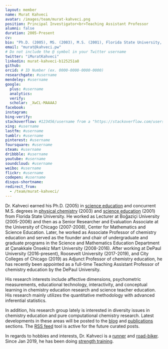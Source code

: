 ```yaml
---
layout: member
name: Murat Kahveci
avatar: /images/team/murat-kahveci.png
position: Principal Investigator<br>Teaching Assistant Professor
alumni: false
duration: 2005-Present
cv:
bio: "Ph.D. (2005), MS. (2003), M.S. (2001), Florida State University, Tallahassee, FL.."
email: "murat@kahveci.pw"
# Do not include the @ symbol in your Twitter username
twitter: "iMuratKahveci"
linkedin: murat-kahveci-b125251a8
github: 
orcid: # ID Number (ex. 0000-0000-0000-0000)
researchgate: #username
mendeley: #username
google:
  plus: #username
  analytics:
  verify:
  scholar: _XwCL-MAAAAJ
facebook: 
instagram: 
bing-verify:
stackoverflow: #123456/username from a "https://stackoverflow.com/users/123456/username" link
xing: #username
lastfm: #username
tumblr: #username
pinterest: #username
foursquare: #username
steam: #username
dribbble: #username
youtube: #username
soundcloud: #username
weibo: #username
flickr: #username
codepen: #username
disqus-shortname:
redirect_from:
  - /team/murat-kahveci/
---
```

Dr. Kahveci earned his Ph.D. (2005) in [science education](/jzl) and concurrent M.S. degrees in [physical chemistry](/asz) (2003) and [science education](/mad) (2001)  from Florida State University. He worked as Lecturer at Boğaziçi University (2005-2006) and then as a Senior Researcher and Evaluation Associate at the University of Chicago (2007-2008), Center for Mathematics and Science Education. Later, he worked as Associate Professor of chemistry education and served as the founder and chair of undergraduate and graduate programs in the Science and Mathematics Education Department at Çanakkale Onsekiz Mart University (2008-2016). After working at DePaul University (2016-present), Roosevelt University (2017-2019), and City Colleges of Chicago (2019) as Adjunct Professor of chemistry education, he has recently been appointed as a full-time Teaching Assistant Professor of chemistry education by the DePaul University.

His research interests include affective dimensions, psychometric measurements, educational technology, interactivity, and conceptual learning in chemistry education research and science teacher education. His research mainly utilizes the quantitative methodology with advanced inferential statistics. 

In addition, his research group lately is interested in diversity issues in chemistry education and pure computational chemistry research. Latest developments in these areas will be posted to the [blog](/blog/) and [publications](/publications/) sections. The [RSS feed](/feed.xml) tool is active for the future curated posts.

In regards to hobbies and interests, Dr. Kahveci is a [runner](https://twitter.com/iMuratKahveci/status/660367394221768704) and [road-biker](https://twitter.com/iMuratKahveci/status/1021101205853036544). Since Jan 2019, he has been doing [strength training](https://twitter.com/iMuratKahveci/status/1105646512334344192).

